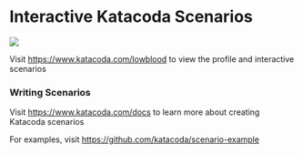 # Interactive Katacoda Scenarios

[![](http://shields.katacoda.com/katacoda/lowblood/count.svg)](https://www.katacoda.com/lowblood "Get your profile on Katacoda.com")

Visit https://www.katacoda.com/lowblood to view the profile and interactive scenarios

### Writing Scenarios
Visit https://www.katacoda.com/docs to learn more about creating Katacoda scenarios

For examples, visit https://github.com/katacoda/scenario-example
